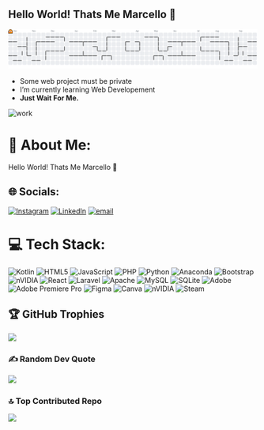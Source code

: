 ## Hello World! Thats Me Marcello 👋
<picture>
  <source media="(prefers-color-scheme: dark)" srcset="https://raw.githubusercontent.com/MarcelloYasta/MarcelloYasta/output/pacman-contribution-graph-dark.svg">
  <source media="(prefers-color-scheme: light)" srcset="https://raw.githubusercontent.com/MarcelloYasta/MarcelloYasta/output/pacman-contribution-graph.svg">
  <img alt="pacman contribution graph" src="https://raw.githubusercontent.com/MarcelloYasta/MarcelloYasta/output/pacman-contribution-graph.svg">
</picture>

- Some web project must be private
- I’m currently learning Web Developement
- **Just Wait For Me.**

![work](https://media4.giphy.com/media/v1.Y2lkPTc5MGI3NjExcmlqbmV1dml4N2czNDkyc2VkY3R1ejl5aTc3MHlzcHBiZjB0YzJhbSZlcD12MV9pbnRlcm5hbF9naWZfYnlfaWQmY3Q9Zw/NuxRC8DAnC62qWySWz/giphy.gif)

# 💫 About Me:
Hello World! Thats Me Marcello 👋


## 🌐 Socials:
[![Instagram](https://img.shields.io/badge/Instagram-%23E4405F.svg?logo=Instagram&logoColor=white)](https://instagram.com/Marcelloyastaa) 
[![LinkedIn](https://img.shields.io/badge/LinkedIn-%230077B5.svg?logo=linkedin&logoColor=white)](www.linkedin.com/in/marcello-yasta-alhuda-217564291)
[![email](https://img.shields.io/badge/Email-D14836?logo=gmail&logoColor=white)](mailto:marcelloyasta15@gmail.com) 

# 💻 Tech Stack:
![Kotlin](https://img.shields.io/badge/kotlin-%237F52FF.svg?style=for-the-badge&logo=kotlin&logoColor=white) ![HTML5](https://img.shields.io/badge/html5-%23E34F26.svg?style=for-the-badge&logo=html5&logoColor=white) ![JavaScript](https://img.shields.io/badge/javascript-%23323330.svg?style=for-the-badge&logo=javascript&logoColor=%23F7DF1E) ![PHP](https://img.shields.io/badge/php-%23777BB4.svg?style=for-the-badge&logo=php&logoColor=white) ![Python](https://img.shields.io/badge/python-3670A0?style=for-the-badge&logo=python&logoColor=ffdd54) ![Anaconda](https://img.shields.io/badge/Anaconda-%2344A833.svg?style=for-the-badge&logo=anaconda&logoColor=white) ![Bootstrap](https://img.shields.io/badge/bootstrap-%238511FA.svg?style=for-the-badge&logo=bootstrap&logoColor=white) ![nVIDIA](https://img.shields.io/badge/cuda-000000.svg?style=for-the-badge&logo=nVIDIA&logoColor=green) ![React](https://img.shields.io/badge/react-%2320232a.svg?style=for-the-badge&logo=react&logoColor=%2361DAFB) ![Laravel](https://img.shields.io/badge/laravel-%23FF2D20.svg?style=for-the-badge&logo=laravel&logoColor=white) ![Apache](https://img.shields.io/badge/apache-%23D42029.svg?style=for-the-badge&logo=apache&logoColor=white) ![MySQL](https://img.shields.io/badge/mysql-4479A1.svg?style=for-the-badge&logo=mysql&logoColor=white) ![SQLite](https://img.shields.io/badge/sqlite-%2307405e.svg?style=for-the-badge&logo=sqlite&logoColor=white) ![Adobe](https://img.shields.io/badge/adobe-%23FF0000.svg?style=for-the-badge&logo=adobe&logoColor=white) ![Adobe Premiere Pro](https://img.shields.io/badge/Adobe%20Premiere%20Pro-9999FF.svg?style=for-the-badge&logo=Adobe%20Premiere%20Pro&logoColor=white) ![Figma](https://img.shields.io/badge/figma-%23F24E1E.svg?style=for-the-badge&logo=figma&logoColor=white) ![Canva](https://img.shields.io/badge/Canva-%2300C4CC.svg?style=for-the-badge&logo=Canva&logoColor=white) ![nVIDIA](https://img.shields.io/badge/nVIDIA-%2376B900.svg?style=for-the-badge&logo=nVIDIA&logoColor=white) ![Steam](https://img.shields.io/badge/steam-%23000000.svg?style=for-the-badge&logo=steam&logoColor=white)


## 🏆 GitHub Trophies
![](https://github-profile-trophy.vercel.app/?username=MarcelloYasta&theme=radical&no-frame=false&no-bg=true&margin-w=4)

### ✍️ Random Dev Quote
![](https://quotes-github-readme.vercel.app/api?type=horizontal&theme=radical)

### 🔝 Top Contributed Repo
![](https://github-contributor-stats.vercel.app/api?username=MarcelloYasta&limit=5&theme=dark&combine_all_yearly_contributions=true)

<!-- Proudly created with GPRM ( https://gprm.itsvg.in ) -->
